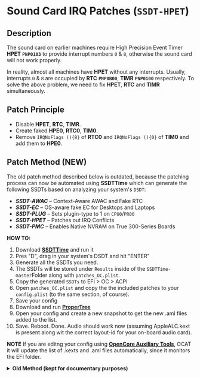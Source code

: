 # Sound Card IRQ Patches (`SSDT-HPET`) 

## Description

The sound card on earlier machines require High Precision Event Timer **HPET** **`PNP0103`** to provide interrupt numbers `0` & `8`, otherwise the sound card will not work properly. 

In reality, almost all machines have **HPET** without any interrupts. Usually, interrupts `0` & `8` are occupied by **RTC** **`PNP0B00`**, **TIMR** **`PNP0100`** respectively. To solve the above problem, we need to fix **HPET**, **RTC** and **TIMR** simultaneously.

## Patch Principle

- Disable **HPET**, **RTC**, **TIMR**.
- Create faked **HPE0**, **RTC0**, **TIM0**.
- Remove `IRQNoFlags (){8}` of **RTC0** and `IRQNoFlags (){0}` of **TIM0** and add them to **HPE0**.

## Patch Method (NEW)

The old patch method described below is outdated, because the patching process can now be automated using **SSDTTime** which can generate the following SSDTs based on analyzing your system's `DSDT`:

* ***SSDT-AWAC*** – Context-Aware AWAC and Fake RTC
* ***SSDT-EC*** – OS-aware fake EC for Desktops and Laptops
* ***SSDT-PLUG*** – Sets plugin-type to 1 on `CPU0`/`PR00`
* ***SSDT-HPET*** – Patches out IRQ Conflicts
* ***SSDT-PMC*** – Enables Native NVRAM on True 300-Series Boards

**HOW TO:**

1. Download [**SSDTTime**](https://github.com/corpnewt/SSDTTime) and run it
2. Pres "D", drag in your system's DSDT and hit "ENTER"
3. Generate all the SSDTs you need.
4. The SSDTs will be stored under `Results` inside of the `SSDTTime-master`Folder along with `patches_OC.plist`.
5. Copy the generated `SSDTs` to EFI > OC > ACPI
6. Open `patches_OC.plist` and copy the the included patches to your `config.plist` (to the same section, of course).
7. Save your config
8. Download and run [**ProperTree**](https://github.com/corpnewt/ProperTree)
9. Open your config and create a new snapshot to get the new .aml files added to the list.
10. Save. Reboot. Done. Audio should work now (assuming AppleALC.kext is present along wit the correct layout-id for your on-board audio card).

**NOTE**
If you are editng your config using [**OpenCore Auxiliary Tools**](https://github.com/ic005k/QtOpenCoreConfig/releases), OCAT it will update the list of .kexts and .aml files automatically, since it monitors the EFI folder.
<details>
<summary><strong>Old Method (kept for documentary purposes)</strong></summary>

## Old Method

- Disable **HPET**, **RTC**, **TIMR**:
  - **HPET**
  
    Normally `_STA` exists for HPET, so disabling HPET requires the use of the Preset Variable Method. For example
  
    ```Swift
    External (HPAE, IntObj) /* or External (HPTE, IntObj) */
    Scope (\)
    {
        If (_OSI ("Darwin"))
        {
            HPAE =0 /* or HPTE =0 */
        }
    }
    ```
  
    Note: The `HPAE` variable within `_STA` may vary from machine to machine.
  
  - **RTC**  
  
    Earlier machines have RTCs without `_STA`, disable RTCs by pressing the `Method (_STA,` method. e.g.
  
    ```Swift
    Method (_STA, 0, NotSerialized)
    {
        If (_OSI ("Darwin"))
        {
            Return (0)
        }
        Else
        {
            Return (0x0F)
        }
    }
    ```
  
  - **TIMR**
  
    Same as **RTC**
  
- Patch file:***SSDT-HPET_RTC_TIMR-fix***

  See **Patch Principle** above for reference examples.
  
  **Topcharge**
  
Although mostly earlier platforms commonly have `IRQ` problems that cause the on-board sound card not to work (especially Ivy Bridge Mobile CPUs), new platforms sometimes can cause problems.

machines also still exist This problem is due to the fact that HPET is already an obsolete device from Intel 6 generation platform and is only reserved as compatible with earlier versions of the system, if you use 6 generation platform or above and the system version Windows 8.1 + HPET (High Precision Event Timer) in Device Manager is already in the unloaded driver state
  macOS 10.12 + version, if the problem occurs in the 6th generation + hardware platform can be directly blocked HPET to solve the problem specific method to consult the original DSDT HPET `_STA` method of specific settings.
    
## Caution

- This patch cannot be used in conjunction with the following patches.

  - ***SSDT-RTC_Y-AWAC_N*** of Binary Renaming and Preset Variables
  - OC Official ***SSDT-AWAC***
  - Counterfeit Devices" or OC's official ***SSDT-RTC0***
  - ***SSDT-RTC0-NoFlags*** of `CMOS Reset Patch
  
- The `LPCB` name, **Tri-Part** name, and `IPIC` name should be the same as the original `ACPI` part name.
- If the three-in-one patch does not resolve, try ***SSDT-IPIC*** with the three-in-one patch in place. Disable the ***IPIC*** device as described above for ***HPET***, ***RTC*** and ***TIMR***, then impersonate an ***IPI0*** device with the ***IPIC*** or ***PIC*** device contents in the original `DSDT`, and finally Remove `IRQNoFlags{2}`, refer to the example.
